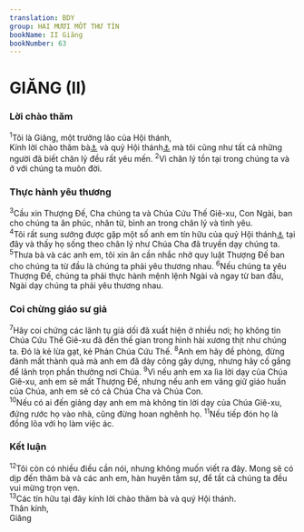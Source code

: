 ```yaml
---
translation: BDY
group: HAI MƯƠI MỐT THƯ TÍN
bookName: II Giăng 
bookNumber: 63
---
```


<div class="title"><h1>GIĂNG (II)</h1><h3>Lời chào thăm</h3></div>
<span class="verse 2gi_1_1"><sup>1</sup>Tôi là Giăng, một trưởng lão của Hội thánh,<br/>Kính lời chào thăm bà<a href="#" data-toggle="tooltip" data-placement="bottom" title="Nt bà được chọn">⚓</a> và quỷ Hội thánh<a href="#" data-toggle="tooltip" data-placement="bottom" title="Nt các con cái bà">⚓</a> mà tôi cũng như tất cả những người đã biết chân lỷ đều rất yêu mến. </span>
<span class="verse 2gi_1_2"><sup>2</sup>Vì chân lý tồn tại trong chúng ta và ở với chúng ta muôn đời.</span>
<div class="title"><h3>Thực hành yêu thương</h3></div>
<span class="verse 2gi_1_3"><sup>3</sup>Cầu xin Thượng Đế, Cha chúng ta và Chúa Cứu Thế Giê-xu, Con Ngài, ban cho chúng ta ân phúc, nhân từ, bình an trong chân lý và tình yêu.<br/></span>
<span class="verse 2gi_1_4"><sup>4</sup>Tôi rất sung sướng được gặp một số anh em tín hữu của quỷ Hội thánh<a href="#" data-toggle="tooltip" data-placement="bottom" title="Nt các con cái bà">⚓</a> tại đây và thấy họ sống theo chân lý như Chúa Cha đã truyền dạy chúng ta. </span>
<span class="verse 2gi_1_5"><sup>5</sup>Thưa bà và các anh em, tôi xin ân cần nhắc nhở quy luật Thượng Đế ban cho chúng ta từ đầu là chúng ta phải yêu thương nhau. </span>
<span class="verse 2gi_1_6"><sup>6</sup>Nếu chúng ta yêu Thượng Đế, chúng ta phải thực hành mệnh lệnh Ngài và ngay từ ban đầu, Ngài dạy chúng ta phải yêu thương nhau.</span>
<div class="title"><h3>Coi chừng giáo sư giả</h3></div>
<span class="verse 2gi_1_7"><sup>7</sup>Hãy coi chứng các lãnh tụ giả dối đã xuất hiện ở nhiều nơi; họ không tin Chúa Cứu Thế Giê-xu đã đến thế gian trong hình hài xương thịt như chúng ta. Đó là kẻ lừa gạt, kẻ Phản Chúa Cứu Thế. </span>
<span class="verse 2gi_1_8"><sup>8</sup>Anh em hãy đề phòng, đừng đánh mất thành quả mà anh em đã dày công gây dựng, nhưng hãy cố gắng để lãnh trọn phần thưởng nơi Chúa. </span>
<span class="verse 2gi_1_9"><sup>9</sup>Vì nếu anh em xa lìa lời dạy của Chúa Giê-xu, anh em sẽ mất Thượng Đế, nhưng nếu anh em vâng giữ giáo huấn của Chúa, anh em sẽ có cả Chúa Cha và Chúa Con.<br/></span>
<span class="verse 2gi_1_10"><sup>10</sup>Nếu có ai đến giảng dạy anh em mà không tin lời dạy của Chúa Giê-xu, đứng rước họ vào nhà, cũng đừng hoan nghênh họ. </span>
<span class="verse 2gi_1_11"><sup>11</sup>Nếu tiếp đón họ là đồng lõa với họ làm việc ác.</span>
<div class="title"><h3>Kết luận</h3></div>
<span class="verse 2gi_1_12"><sup>12</sup>Tôi còn có nhiều điều cần nói, nhưng không muốn viết ra đây. Mong sẽ có dịp đến thăm bà và các anh em, hàn huyên tâm sự, để tất cả chúng ta đều vui mừng trọn vẹn.<br/></span>
<span class="verse 2gi_1_13"><sup>13</sup>Các tín hữu tại đây kính lời chào thăm bà và quý Hội thánh.<br/>Thân kính,<br/>Giăng </span>
